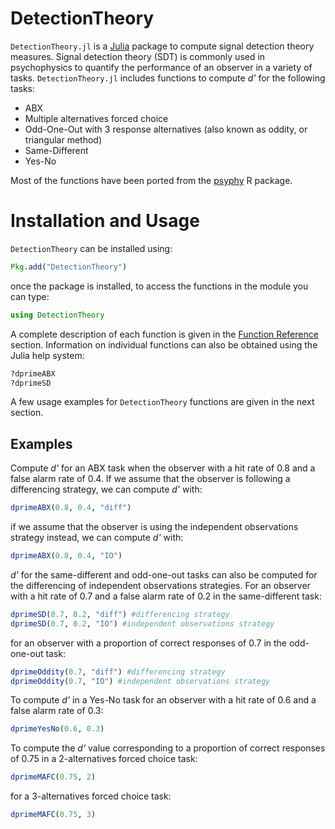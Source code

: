 # DetectionTheory

`DetectionTheory.jl` is a [Julia](http://www.julialang.org) package to compute signal detection theory measures. Signal detection theory (SDT) is commonly used in psychophysics to quantify the performance of an observer in a variety of tasks. `DetectionTheory.jl` includes functions to compute _d'_ for the following tasks:

- ABX
- Multiple alternatives forced choice
- Odd-One-Out with 3 response alternatives (also known as oddity, or triangular method)
- Same-Different
- Yes-No


Most of the functions have been ported from the [psyphy](http://cran.r-project.org/web/packages/psyphy/index.html) R package.


# Installation and Usage

`DetectionTheory` can be installed using:

```julia
Pkg.add("DetectionTheory")
```

once the package is installed, to access the functions in the module you can
type:

```julia
using DetectionTheory
```

A complete description of each function is given in the [Function Reference](API.md) section. Information on individual functions can also be obtained using the Julia help system:

```julia
?dprimeABX
?dprimeSD
```

A few usage examples for `DetectionTheory` functions are given in the next section.

## Examples


Compute _d'_ for an ABX task when the observer with a hit rate of 0.8 and a false alarm rate of 0.4. If we assume that the observer is following a differencing strategy, we can compute _d'_ with:

```julia
dprimeABX(0.8, 0.4, "diff")
```

if we assume that the observer is using the independent observations strategy instead, we can compute _d'_ with:

```julia
dprimeABX(0.8, 0.4, "IO")
```

_d'_ for the same-different and odd-one-out tasks can also be computed for the differencing of independent observations strategies. For an observer with a hit rate of 0.7 and a false alarm rate of 0.2 in the same-different task:

```julia
dprimeSD(0.7, 0.2, "diff") #differencing strategy
dprimeSD(0.7, 0.2, "IO") #independent observations strategy
```

for an observer with a proportion of correct responses of 0.7 in the odd-one-out task:

```julia
dprimeOddity(0.7, "diff") #differencing strategy
dprimeOddity(0.7, "IO") #independent observations strategy
```

To compute _d'_ in a Yes-No task for an observer with a hit rate of 0.6 and a false alarm rate of 0.3:

```julia
dprimeYesNo(0.6, 0.3)
```

To compute the _d'_ value corresponding to a proportion of correct responses of 0.75 in a 2-alternatives forced choice task:

```julia
dprimeMAFC(0.75, 2)
```

for a 3-alternatives forced choice task:

```julia
dprimeMAFC(0.75, 3)
```



